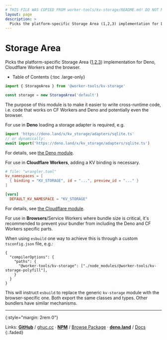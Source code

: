 ```yaml
---
# THIS FILE WAS COPIED FROM worker-tools/kv-storage/README.md! DO NOT MODIFY DIRECTLY!
layout: page
description: >
  Picks the platform-specific Storage Area (1,2,3) implementation for Deno, Cloudflare Workers and the browser.
---
```


# Storage Area

Picks the platform-specific Storage Area ([1],[2],[3]) implementation for Deno, Cloudflare Workers and the browser.

<noscript></noscript>
* Table of Contents
{:toc .large-only}

```ts
import { StorageArea } from '@worker-tools/kv-storage'

const storage = new StorageArea('default')
```

The purpose of this module is to make it easier to write cross-runtime code, i.e. code that works on CF Workers and Deno and potentially even the browser.

For use in **Deno** loading a storage adapter is required, e.g.

```ts
import 'https://deno.land/x/kv_storage/adapters/sqlite.ts'
// or dynamically:
await import('https://deno.land/x/kv_storage/adapters/sqlite.ts')
```

For details, see [the Deno module](https://workers.tools/deno-kv-storage).


For use in **Cloudflare Workers**, adding a KV binding is necessary. 

```toml
# file: "wrangler.toml"
kv_namespaces = [ 
  { binding = "KV_STORAGE", id = "...", preview_id = "..." }
]

[vars]
  DEFAULT_KV_NAMESPACE = "KV_STORAGE"
```

For details, see [the Cloudflare module](https://workers.tools/cloudflare-kv-storage).

For use in **Browsers**/Service Workers where bundle size is critical, it's recommended to prevent your bundler from including the Deno and CF Workers specific parts.

When using `esbuild` one way to achieve this is through a custom `tsconfig.json` file, e.g.:

```jsonc
{
  "compilerOptions": {
    "paths": {
      "@worker-tools/kv-storage": ["./node_modules/@worker-tools/kv-storage-polyfill"],
    }
  }
}
```

This will instruct `esbuild` to replace the generic `kv-storage` module with the browser-specific one. Both export the same classes and types. Other bundlers have similar mechanisms.


[1]: https://developers.google.com/web/updates/2019/03/kv-storage
[2]: https://css-tricks.com/kv-storage/
[3]: https://github.com/WICG/kv-storage

***
{:style="margin: 2rem 0"}

Links:
[__GitHub__](https://github.com/worker-tools/kv-storage)
/ [ghuc.cc](https://ghuc.cc/worker-tools/kv-storage/index.ts)
· [__NPM__](https://www.npmjs.com/package/@worker-tools/kv-storage) 
/ [Browse Package](https://unpkg.com/browse/@worker-tools/kv-storage/)
· [__deno.land__](https://deno.land/x/kv_storage)
/ [Docs](https://doc.deno.land/https://raw.githubusercontent.com/worker-tools/kv-storage/master/index.ts)
{:.faded}
<br/>